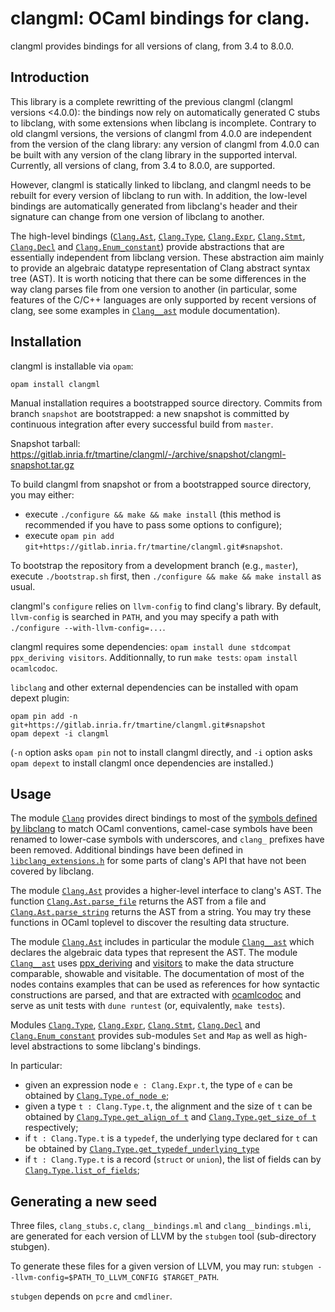 # clangml: OCaml bindings for clang.

clangml provides bindings for all versions of clang, from 3.4 to
8.0.0.

## Introduction

This library is a complete rewritting of the previous clangml
(clangml versions <4.0.0):
the bindings now rely on automatically generated C stubs to libclang, with
some extensions when libclang is incomplete.
Contrary to old clangml versions, the versions of clangml from 4.0.0 are
independent from the version of the clang library:
any version of clangml from 4.0.0 can be built with any version of the
clang library in the supported interval.
Currently, all versions of clang, from 3.4 to 8.0.0, are supported.

However, clangml is statically linked to libclang, and clangml needs
to be rebuilt for every version of libclang to run with.
In addition, the low-level bindings are automatically generated
from libclang's header and their signature can change from one version
of libclang to another.

The high-level bindings ([`Clang.Ast`][4], [`Clang.Type`][7],
[`Clang.Expr`][8], [`Clang.Stmt`][9], [`Clang.Decl`][10]
and [`Clang.Enum_constant`][11]) provide abstractions
that are essentially independent from libclang version.
These abstraction aim mainly to provide an algebraic datatype
representation of Clang abstract syntax tree (AST).
It is worth noticing that there can be some differences in the way clang
parses file from one version to another (in particular, some features of the
C/C++ languages are only supported by recent versions of clang,
see some examples in [`Clang__ast`][19] module documentation).

## Installation

clangml is installable via `opam`:
```
opam install clangml
```

Manual installation requires a bootstrapped source directory.
Commits from branch `snapshot` are bootstrapped: a new snapshot
is committed by continuous integration after every successful build from
`master`.

Snapshot tarball:
https://gitlab.inria.fr/tmartine/clangml/-/archive/snapshot/clangml-snapshot.tar.gz

To build clangml from snapshot or from a bootstrapped source directory,
you may either:

* execute `./configure && make && make install`
(this method is recommended if you have to pass some options to configure);
* execute
`opam pin add git+https://gitlab.inria.fr/tmartine/clangml.git#snapshot`.

To bootstrap the repository from a development branch (e.g., `master`),
execute `./bootstrap.sh` first, then `./configure && make && make install` as
usual.

clangml's `configure` relies on `llvm-config` to find clang's library.
By default, `llvm-config` is searched in `PATH`, and you may
specify a path with `./configure --with-llvm-config=...`.

clangml requires some dependencies:
`opam install dune stdcompat ppx_deriving visitors`.
Additionnally, to run `make tests`: `opam install ocamlcodoc`.

`libclang` and other external dependencies can be installed with opam depext
plugin:
```
opam pin add -n git+https://gitlab.inria.fr/tmartine/clangml.git#snapshot
opam depext -i clangml
```
(`-n` option asks `opam pin` not to install clangml directly, and `-i` option
asks `opam depext` to install clangml once dependencies are installed.)

## Usage

The module [`Clang`][1] provides direct bindings to most of the [symbols
defined by libclang][2] to match OCaml conventions, camel-case symbols
have been renamed to lower-case symbols with underscores, and `clang_`
prefixes have been removed. Additional bindings have been defined in
[`libclang_extensions.h`][3] for some parts of clang's API that have
not been covered by libclang.

[1]: https://tmartine.gitlabpages.inria.fr/clangml/doc/clangml/Clang/index.html
[2]: https://clang.llvm.org/doxygen/group__CINDEX.html
[3]: https://gitlab.inria.fr/tmartine/clangml/blob/master/clangml/libclang_extensions.h

The module [`Clang.Ast`][4] provides a higher-level interface to clang's AST.
The function [`Clang.Ast.parse_file`][17] returns the AST from a file
and [`Clang.Ast.parse_string`][18] returns the AST from a string.
You may try these functions in OCaml toplevel to discover the resulting data
structure.

[17]: https://tmartine.gitlabpages.inria.fr/clangml/doc/clangml/Clang/Ast/index.html#val-parse_file
[18]: https://tmartine.gitlabpages.inria.fr/clangml/doc/clangml/Clang/Ast/index.html#val-parse_string

The module [`Clang.Ast`][4] includes in particular the module [`Clang__ast`][19]
which declares the algebraic data types that represent the AST.
The module [`Clang__ast`][19] uses [ppx_deriving][5] and [visitors][6] to make the
data structure comparable, showable and visitable.
The documentation of most of the nodes contains examples that can be used as references
for how syntactic constructions are parsed, and that are extracted with [ocamlcodoc][20]
and serve as unit tests with `dune runtest` (or, equivalently, `make tests`).

[19]: https://tmartine.gitlabpages.inria.fr/clangml/doc/clangml/Clang__ast/index.html
[20]: https://gitlab.inria.fr/tmartine/ocamlcodoc

Modules [`Clang.Type`][7], [`Clang.Expr`][8], [`Clang.Stmt`][9],
[`Clang.Decl`][10] and [`Clang.Enum_constant`][11] provides sub-modules
`Set` and `Map` as well as high-level abstractions to some libclang's bindings.

[4]: https://tmartine.gitlabpages.inria.fr/clangml/doc/clangml/Clang/Ast/index.html
[5]: https://github.com/ocaml-ppx/ppx_deriving
[6]: https://gitlab.inria.fr/fpottier/visitors
[7]: https://tmartine.gitlabpages.inria.fr/clangml/doc/clangml/Clang/Type/index.html
[8]: https://tmartine.gitlabpages.inria.fr/clangml/doc/clangml/Clang/Expr/index.html
[9]: https://tmartine.gitlabpages.inria.fr/clangml/doc/clangml/Clang/Stmt/index.html
[10]: https://tmartine.gitlabpages.inria.fr/clangml/doc/clangml/Clang/Decl/index.html
[11]: https://tmartine.gitlabpages.inria.fr/clangml/doc/clangml/Clang/Enum_constant/index.html

In particular:

- given an expression node `e : Clang.Expr.t`, the type of `e` can be obtained by [`Clang.Type.of_node e`][12];
- given a type `t : Clang.Type.t`, the alignment and the size of `t` can be obtained by [`Clang.Type.get_align_of t`][13] and [`Clang.Type.get_size_of t`][14] respectively;
- if `t : Clang.Type.t` is a `typedef`, the underlying type declared for `t` can be obtained by [`Clang.Type.get_typedef_underlying_type`][15]
- if `t : Clang.Type.t` is a record (`struct` or `union`), the list of fields can by [`Clang.Type.list_of_fields`][16];

[12]: https://tmartine.gitlabpages.inria.fr/clangml/doc/clangml/Clang/Type/index.html#val-of_node
[13]: https://tmartine.gitlabpages.inria.fr/clangml/doc/clangml/Clang/Type/index.html#val-get_align_of
[14]: https://tmartine.gitlabpages.inria.fr/clangml/doc/clangml/Clang/Type/index.html#val-get_size_of
[15]: https://tmartine.gitlabpages.inria.fr/clangml/doc/clangml/Clang/Type/index.html#val-get_typedef_underlying_type
[16]: https://tmartine.gitlabpages.inria.fr/clangml/doc/clangml/Clang/Type/index.html#val-list_of_fields

## Generating a new seed

Three files, `clang_stubs.c`, `clang__bindings.ml` and
`clang__bindings.mli`, are generated for each version of LLVM by the
`stubgen` tool (sub-directory stubgen).

To generate these files for a given version of LLVM, you may run:
`stubgen --llvm-config=$PATH_TO_LLVM_CONFIG $TARGET_PATH`.

`stubgen` depends on `pcre` and `cmdliner`.